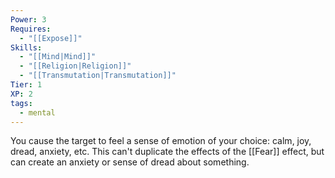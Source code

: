 ```yaml
---
Power: 3
Requires:
  - "[[Expose]]"
Skills:
  - "[[Mind|Mind]]"
  - "[[Religion|Religion]]"
  - "[[Transmutation|Transmutation]]"
Tier: 1
XP: 2
tags:
  - mental
---
```


You cause the target to feel a sense of emotion of your choice: calm, joy, dread, anxiety, etc.  This can't duplicate the effects of the [[Fear]]  effect, but can create an anxiety or sense of dread about something.